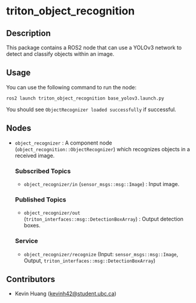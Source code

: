# triton_object_recognition
## Description

This package contains a ROS2 node that can use a YOLOv3 network to detect and classify objects within an image.

## Usage

You can use the following command to run the node:

    ros2 launch triton_object_recognition base_yolov3.launch.py

You should see `ObjectRecognizer loaded successfully` if successful.

## Nodes

- `object_recognizer` : A component node (`object_recognition::ObjectRecognizer`) which recognizes objects in a received image.

    ### Subscribed Topics
    - `object_recognizer/in` (`sensor_msgs::msg::Image`) : Input image.
    
    ### Published Topics
    - `object_recognizer/out` (`triton_interfaces::msg::DetectionBoxArray`) : Output detection boxes.
    
    ### Service
    - `object_recognizer/recognize` (Input: `sensor_msgs::msg::Image`, Output, `triton_interfaces::msg::DetectionBoxArray`)

## Contributors

- Kevin Huang (kevinh42@student.ubc.ca)
